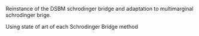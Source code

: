 Reinstance of the DSBM schrodinger bridge and adaptation to multimarginal schrodinger brige.

Using state of art of each Schrodinger Bridge method
